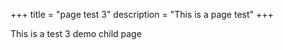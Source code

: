 ﻿+++
title = "page test 3"
description = "This is a page test"
+++

This is a test 3 demo child page
